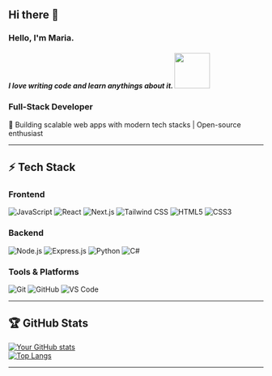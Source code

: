 ## Hi there 👋


### Hello, I'm Maria. 


<h5> I love writing code and learn anythings about it. <img src="https://github.com/vergarra/vergarra/blob/main/kitten-keybo.gif" alt="" width="70"> </h5>




 
### **Full-Stack Developer**  
🚀 Building scalable web apps with modern tech stacks | Open-source enthusiast  

---

## ⚡ **Tech Stack**  

### **Frontend**  
![JavaScript](https://img.shields.io/badge/-JavaScript-F7DF1E?style=flat-square&logo=javascript&logoColor=black)
![React](https://img.shields.io/badge/-React-61DAFB?style=flat-square&logo=react&logoColor=black)
![Next.js](https://img.shields.io/badge/-Next.js-000000?style=flat-square&logo=nextdotjs&logoColor=white)
![Tailwind CSS](https://img.shields.io/badge/-Tailwind_CSS-06B6D4?style=flat-square&logo=tailwind-css&logoColor=white)
![HTML5](https://img.shields.io/badge/-HTML5-E34F26?style=flat-square&logo=html5&logoColor=white)
![CSS3](https://img.shields.io/badge/-CSS3-1572B6?style=flat-square&logo=css3&logoColor=white)

### **Backend**  
![Node.js](https://img.shields.io/badge/-Node.js-339933?style=flat-square&logo=nodedotjs&logoColor=white)
![Express.js](https://img.shields.io/badge/-Express.js-000000?style=flat-square&logo=express&logoColor=white)
![Python](https://img.shields.io/badge/-Python-3776AB?style=flat-square&logo=python&logoColor=white)
![C#](https://img.shields.io/badge/-C%23-239120?style=flat-square&logo=c-sharp&logoColor=white)

### **Tools & Platforms**  
![Git](https://img.shields.io/badge/-Git-F05032?style=flat-square&logo=git&logoColor=white)
![GitHub](https://img.shields.io/badge/-GitHub-181717?style=flat-square&logo=github&logoColor=white)
![VS Code](https://img.shields.io/badge/-VS_Code-007ACC?style=flat-square&logo=visual-studio-code&logoColor=white)

---

## 🏆 **GitHub Stats**  

[![Your GitHub stats](https://github-readme-stats.vercel.app/api?username=vergarra&show_icons=true&theme=radical&hide_border=true)](https://github.com/vergarra)  
[![Top Langs](https://github-readme-stats.vercel.app/api/top-langs/?username=vergarra&layout=compact&theme=radical&hide_border=true)](https://github.com/vergarra)

---
<!--
## 🔥 **Featured Projects**  

[![Project 1](https://github-readme-stats.vercel.app/api/pin/?username=YOUR_USERNAME&repo=REPO_NAME&theme=radical)](https://github.com/YOUR_USERNAME/REPO_NAME)  
[![Project 2](https://github-readme-stats.vercel.app/api/pin/?username=YOUR_USERNAME&repo=REPO_NAME&theme=radical)](https://github.com/YOUR_USERNAME/REPO_NAME)

---

## 📫 **Let's Connect!**  

[![LinkedIn](https://img.shields.io/badge/-LinkedIn-0A66C2?style=for-the-badge&logo=linkedin&logoColor=white)](https://linkedin.com/in/YOUR_PROFILE)
[![Twitter](https://img.shields.io/badge/-Twitter-1DA1F2?style=for-the-badge&logo=twitter&logoColor=white)](https://twitter.com/YOUR_HANDLE)
[![Portfolio](https://img.shields.io/badge/-Portfolio-FF7139?style=for-the-badge&logo=firefox&logoColor=white)](https://yourportfolio.com)

---

<p align="center"> 
  <img src="https://komarev.com/ghpvc/?username=YOUR_USERNAME&label=Profile%20views&color=0e75b6&style=flat" alt="vergarra" /> 
</p>**
-->
















<!--
**vergarra/vergarra** is a ✨ _special_ ✨ repository because its `README.md` (this file) appears on your GitHub profile.

Here are some ideas to get you started:

- 🔭 I’m currently working on ...
- 🌱 I’m currently learning ...
- 👯 I’m looking to collaborate on ...
- 🤔 I’m looking for help with ...
- 💬 Ask me about ...
- 📫 How to reach me: ...
- 😄 Pronouns: ...
- ⚡ Fun fact: ...
-->

